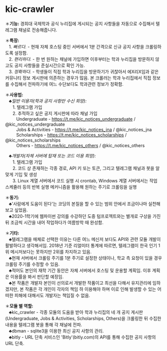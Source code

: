 # kic-crawler
＊<b>기능:</b> 경희대 국제학과 공식 누리집에 게시되는 공지 사항들을 자동으로 수집해서 텔레그램 채널로 전송해줍니다.<br>

＊<b>특장:</b><br>
&nbsp;&nbsp;&nbsp;1. <i>빠르다.</i> - 현재 자체 호스팅 중인 서버에서 1분 간격으로 신규 공지 사항을 크롤링하도록 설정함.<br>
&nbsp;&nbsp;&nbsp;2. <i>편리하다.</i> - 한 번 원하는 채널에 가입하면 이후부터는 학과 누리집을 방문하지 않고도 공지 사항들을 준실시간으로 확인 가능.<br>
&nbsp;&nbsp;&nbsp;3. <i>정확하다.</i> - 학생들이 직접 학과 누리집을 방문하기가 귀찮아서 에X리X임과 같은 커뮤니티 정보 게시판에 의존하는 경우가 많음. 본 크롤러는 학과 누리집에서 직접 정보를 수집해서 전파하기에 여느 수단보다도 학과관련 정보가 정확함.<br>

＊<b>사용법:</b><br>
   &nbsp;&nbsp;&nbsp;♣<i>일반 이용자(학과 공지 사항만 수신 희망):</i><br>
      &nbsp;&nbsp;&nbsp;&nbsp;&nbsp;&nbsp;1. 텔레그램 가입<br>
      &nbsp;&nbsp;&nbsp;&nbsp;&nbsp;&nbsp;2. 추적하고 싶은 공지 게시판에 따라 채널 가입<br>
         &nbsp;&nbsp;&nbsp;&nbsp;&nbsp;&nbsp;&nbsp;&nbsp;&nbsp;Undergraduate - https://t.me/kic_notices_undergraduate  /  @kic_notices_undergraduate<br>
         &nbsp;&nbsp;&nbsp;&nbsp;&nbsp;&nbsp;&nbsp;&nbsp;&nbsp;Jobs & Activities - https://t.me/kic_notices_jna  /  @kic_notices_jna<br>
         &nbsp;&nbsp;&nbsp;&nbsp;&nbsp;&nbsp;&nbsp;&nbsp;&nbsp;Scholarships - https://t.me/kic_notices_scholarships  /  @kic_notices_scholarships<br>
         &nbsp;&nbsp;&nbsp;&nbsp;&nbsp;&nbsp;&nbsp;&nbsp;&nbsp;Others - https://t.me/kic_notices_others  / @kic_notices_others<br>
     
   &nbsp;&nbsp;&nbsp;♣<i>개발자(자체 서버에 탑재 또는 코드 이용 희망):</i><br>
      &nbsp;&nbsp;&nbsp;&nbsp;&nbsp;&nbsp;1. 텔레그램 가입<br>
      &nbsp;&nbsp;&nbsp;&nbsp;&nbsp;&nbsp;2. 코드 상 존재하는 각종 경로, API 키 또는 토큰, 그리고 텔레그램 채널과 봇을 알맞게 기입 및 생성<br>
      &nbsp;&nbsp;&nbsp;&nbsp;&nbsp;&nbsp;3. Linux 계열 서버에서 코드 실행 시 crontab, Windows 계열 서버에서는 작업 스케쥴러 등의 반복 실행 메커니즘을 활용해 원하는 주기로 크롤링을 실행<br>

＊<b>동기:</b><br>
&nbsp;&nbsp;&nbsp;♣'사람에게 도움이 된다'는 코딩의 본질을 할 수 있는 범위 안에서 조금이나마 실천해보고 싶었음.<br>
&nbsp;&nbsp;&nbsp;♣2020-1학기에 웹파이썬 강의를 수강하던 도중 텀프로젝트와는 별개로 구상을 가진 뒤 조금씩 시간을 내어 작업하다가 여름방학 때 완성함.<br>

＊<b>기타:</b><br>
&nbsp;&nbsp;&nbsp;♣텔레그램을 매체로 선택한 이유는 다른 여느 메신저 보다도 API와 관련 모듈 개발이 활발하다고 생각해서임. 2018년 기준 리얼미터 통계에 따르면, 텔레그램이 한국 인기 1위 메시저보다는 못하지만 2위를 차지하고 있음.<br>
&nbsp;&nbsp;&nbsp;♣현재 서버에서 크롤링 주기를 1분 주기로 설정한 상태이나, 학교 측 요청이 있을 경우 크롤링 주기를 수정할 수 있음.<br>
&nbsp;&nbsp;&nbsp;♣적어도 본인의 재학 기간 동안은 자체 서버에서 호스팅 및 운용할 계획임. 이후 계획은 이용률을 봐서 판단할 예정임.<br>
&nbsp;&nbsp;&nbsp;♣본 작품은 개발자 본인이 선의로서 개발한 작품이고 최선을 다해서 유지관리에 임하겠지만, 본 작품은 각 개인이 각자의 책임 하 이용해야 하며 이로 인해 발생할 수 있는 어떠한 피해에 대해서도 개발자는 책임질 수 없음.<br>


＊<b>모듈 별 역할:</b><br>
   &nbsp;&nbsp;&nbsp;♣kic_crawler - 각종 모듈의 도움을 받아 학과 누리집의 네 개 공지 게시판(Undergraduate, Jobs & Activities, Scholarships, Others)을 크롤링한 뒤 수집한 내용을 텔레그램 봇을 통해 각 채널에 전파.<br>
   &nbsp;&nbsp;&nbsp;♣dbman - sqlite3을 이용한 최신 공지 사항의 관리.<br>
   &nbsp;&nbsp;&nbsp;♣bitly - URL 단축 서비스인 'Bitly'(bitly.com)의 API를 통해 수집한 공지 사항의 URL 단축.<br>
